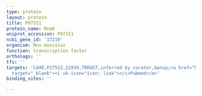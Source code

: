 ```yaml
---
type: protein
layout: protein
title: P97311
protein_name: Mcm6
uniprot_accession: P97311
ncbi_gene_id: '17219'
organism: Mus musculus
function: transcription factor
orthologs: ''
tfs: ''
targets: 'Cd40,P27512,21939,TRRUST,inferred by curator,&ensp;<a href="https://www.ncbi.nlm.nih.gov/pubmed/?term=29087512%5Buid%5D+OR+21538324%5Buid%5D"
  target="_blank"><i uk-icon="icon: link"></i>Pubmed</a>'
binding_sites: ''

---
```

